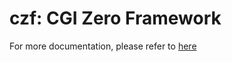 # czf: CGI Zero Framework
For more documentation, please refer to [here](https://hackmd.io/RY0EXlzYSXyk3DqJAHehzg?view)
